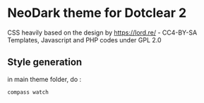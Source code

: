 NeoDark theme for Dotclear 2
============================

CSS heavily based on the design by https://lord.re/ - CC4-BY-SA
Templates, Javascript and PHP codes under GPL 2.0

Style generation
----------------

in main theme folder, do :

    compass watch
